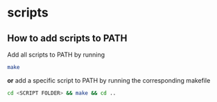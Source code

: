 # scripts
## How to add scripts to PATH
Add all scripts to PATH by running
```bash
make
```
**or** add a specific script to PATH by running the corresponding makefile
```bash
cd <SCRIPT FOLDER> && make && cd ..
```
